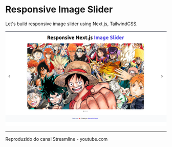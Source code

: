 # Responsive Image Slider

Let's build responsive image slider using Next.js, TailwindCSS.

![img1](img1.png)

---

Reproduzido do canal Streamline - youtube.com
